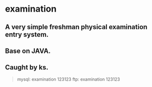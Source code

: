 # examination
## A very simple freshman physical examination entry system.
## Base on JAVA.
## Caught by ks.
> mysql: examination 123123
> ftp: examination 123123
